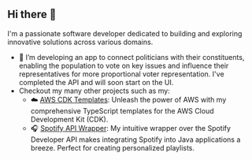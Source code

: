 ## Hi there 👋

I'm a passionate software developer dedicated to building and exploring innovative solutions across various domains.

<!--
**LajosPolya/LajosPolya** is a ✨ _special_ ✨ repository because its `README.md` (this file) appears on your GitHub profile.

Here are some ideas to get you started:

- 🔭 I’m currently working on ...
- 🌱 I’m currently learning ...
- 👯 I’m looking to collaborate on ...
- 🤔 I’m looking for help with ...
- 💬 Ask me about ...
- 📫 How to reach me: ...
- 😄 Pronouns: ...
- ⚡ Fun fact: ...
-->

- 🔭 I’m developing an app to connect politicians with their constituents, enabling the population to vote on key issues and influence their representatives for more proportional voter representation. I've completed the API and will soon start on the UI.
- Checkout my many other projects such as my:
  - ☁️ [AWS CDK Templates](https://github.com/LajosPolya/aws-cdk-templates): Unleash the power of AWS with my comprehensive TypeScript templates for the AWS Cloud Development Kit (CDK).
  - 🎧 [Spotify API Wrapper](https://github.com/LajosPolya/Spotify-API-Wrapper): My intuitive wrapper over the Spotify Developer API makes integrating Spotify into Java applications a breeze. Perfect for creating personalized playlists.
